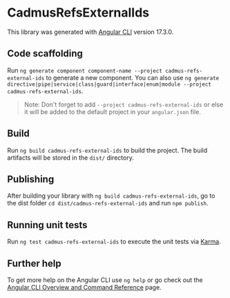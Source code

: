 # CadmusRefsExternalIds

This library was generated with [Angular CLI](https://github.com/angular/angular-cli) version 17.3.0.

## Code scaffolding

Run `ng generate component component-name --project cadmus-refs-external-ids` to generate a new component. You can also use `ng generate directive|pipe|service|class|guard|interface|enum|module --project cadmus-refs-external-ids`.
> Note: Don't forget to add `--project cadmus-refs-external-ids` or else it will be added to the default project in your `angular.json` file. 

## Build

Run `ng build cadmus-refs-external-ids` to build the project. The build artifacts will be stored in the `dist/` directory.

## Publishing

After building your library with `ng build cadmus-refs-external-ids`, go to the dist folder `cd dist/cadmus-refs-external-ids` and run `npm publish`.

## Running unit tests

Run `ng test cadmus-refs-external-ids` to execute the unit tests via [Karma](https://karma-runner.github.io).

## Further help

To get more help on the Angular CLI use `ng help` or go check out the [Angular CLI Overview and Command Reference](https://angular.io/cli) page.
